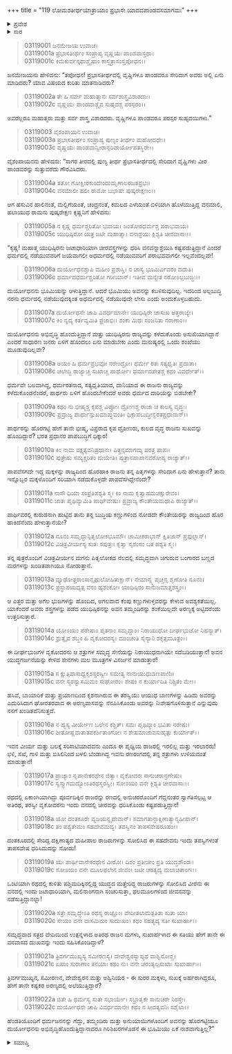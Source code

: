 +++
title = "119 ಲೋಮಶತೀರ್ಥಯಾತ್ರಾಯಾಂ ಪ್ರಭಾಸೇ ಯಾದವಪಾಂಡವಸಮಾಗಮಃ"
+++

<details><summary>ಪ್ರವೇಶ</summary>


।।   ಓಂ ಓಂ ನಮೋ ನಾರಾಯಣಾಯ।।   ಶ್ರೀ ವೇದವ್ಯಾಸಾಯ ನಮಃ ।।

ಶ್ರೀ ಕೃಷ್ಣದ್ವೈಪಾಯನ ವೇದವ್ಯಾಸ ವಿರಚಿತ  

**ಶ್ರೀ ಮಹಾಭಾರತ**

**ಆರಣ್ಯಕ ಪರ್ವ**

**ತೀರ್ಥಯಾತ್ರಾ ಪರ್ವ**

**ಅಧ್ಯಾಯ 119**

</details>


<details><summary>ಸಾರ</summary>

ಯುಧಿಷ್ಠಿರನ ಮೇಲಿನ ಅನುಕಂಪದಿಂದ ಬಲರಾಮನು ದುರ್ಯೋಧನನನ್ನು ನಿಂದಿಸುವುದು; ಸೇಡು ತೀರಿಸಿಕೊಳ್ಳಬೇಕೆನ್ನುವುದು (1-22).

</details>


> 03119001 ಜನಮೇಜಯ ಉವಾಚ।  
03119001a ಪ್ರಭಾಸತೀರ್ಥಂ ಸಂಪ್ರಾಪ್ಯ ವೃಷ್ಣಯಃ ಪಾಂಡವಾಸ್ತಥಾ।  
03119001c ಕಿಮಕುರ್ವನ್ಕಥಾಶ್ಚೈಷಾಂ ಕಾಸ್ತತ್ರಾಸಂಸ್ತಪೋಧನ।।

ಜನಮೇಜಯನು ಹೇಳಿದನು: “ತಪೋಧನ! ಪ್ರಭಾಸತೀರ್ಥದಲ್ಲಿ ವೃಷ್ಣಿಗಳೂ ಪಾಂಡವರೂ ಸೇರಿದಾಗ ಅವರು ಅಲ್ಲಿ ಏನು ಮಾಡಿದರು? ಯಾವ ವಿಷಯದ ಕುರಿತು ಮಾತನಾಡಿದರು?

> 03119002a ತೇ ಹಿ ಸರ್ವೇ ಮಹಾತ್ಮಾನಃ ಸರ್ವಶಾಸ್ತ್ರವಿಶಾರದಾಃ।  
03119002c ವೃಷ್ಣಯಃ ಪಾಂಡವಾಶ್ಚೈವ ಸುಹೃದಶ್ಚ ಪರಸ್ಪರಂ।।

ಅವರೆಲ್ಲರೂ ಮಹಾತ್ಮರು ಮತ್ತು ಸರ್ವ ಶಾಸ್ತ್ರ ವಿಶಾರದರು. ವೃಷ್ಣಿಗಳೂ ಪಾಂಡವರೂ ಪರಸ್ಪರ ಸುಹೃದಯಿಗಳು.”

> 03119003 ವೈಶಂಪಾಯನ ಉವಾಚ।  
03119003a ಪ್ರಭಾಸತೀರ್ಥಂ ಸಂಪ್ರಾಪ್ಯ ಪುಣ್ಯಂ ತೀರ್ಥಂ ಮಹೋದಧೇಃ।  
03119003c ವೃಷ್ಣಯಃ ಪಾಂಡವಾನ್ವೀರಾನ್ಪರಿವಾರ್ಯೋಪತಸ್ಥಿರೇ।।

ವೈಶಂಪಾಯನನು ಹೇಳಿದನು: “ಸಾಗರ ತೀರದಲ್ಲಿ ಪುಣ್ಯ ತೀರ್ಥ ಪ್ರಭಾಸತೀರ್ಥದಲ್ಲಿ ಸೇರಿದಾಗ ವೃಷ್ಣಿಗಳು ವೀರ ಪಾಂಡವರನ್ನು ಸುತ್ತುವರೆದು ಗೌರವಿಸಿದರು.

> 03119004a ತತೋ ಗೋಕ್ಷೀರಕುಂದೇಂದುಮೃಣಾಲರಜತಪ್ರಭಃ।  
03119004c ವನಮಾಲೀ ಹಲೀ ರಾಮೋ ಬಭಾಷೇ ಪುಷ್ಕರೇಕ್ಷಣಂ।।

ಆಗ ಹಸುವಿನ ಹಾಲಿನಂತೆ, ಮಲ್ಲಿಗೆಯಂತೆ, ಚಂದ್ರನಂತೆ, ಕಮಲದ ಎಳೆಯಂತೆ ಬಿಳಿಯಾಗಿ ಹೊಳೆಯುತ್ತಿದ್ದ ವನಮಾಲಿ, ಹಲಾಯುಧ ರಾಮನು ಪುಷ್ಕರೇಕ್ಷಣ ಕೃಷ್ಣನಿಗೆ ಹೇಳಿದನು:

> 03119005a ನ ಕೃಷ್ಣ ಧರ್ಮಶ್ಚರಿತೋ ಭವಾಯ।
	ಜಂತೋರಧರ್ಮಶ್ಚ ಪರಾಭವಾಯ।  
> 03119005c ಯುಧಿಷ್ಠಿರೋ ಯತ್ರ ಜಟೀ ಮಹಾತ್ಮಾ।
	ವನಾಶ್ರಯಃ ಕ್ಲಿಶ್ಯತಿ ಚೀರವಾಸಾಃ।।   

“ಕೃಷ್ಣ! ಮಹಾತ್ಮ ಯುಧಿಷ್ಠಿರನು ಜಟಾಧಾರಿಯಾಗಿ ಚೀರವಸ್ತ್ರಗಳನ್ನು ಧರಿಸಿ ವನವನ್ನಾಶ್ರಯಿಸಿ ಕಷ್ಟಪಡುತ್ತಿದ್ದಾನೆ ಎಂದರೆ ಧರ್ಮದಲ್ಲಿ ನಡೆಯುವವರಿಗೆ ಜಯವಾಗಲೀ ಅಧರ್ಮದಲ್ಲಿ ನಡೆಯುವವರಿಗೆ ಪರಾಭವವಾಗಲೀ ಇಲ್ಲವೆಂದಲ್ಲವೇ!

> 03119006a ದುರ್ಯೋಧನಶ್ಚಾಪಿ ಮಹೀಂ ಪ್ರಶಾಸ್ತಿ।
	ನ ಚಾಸ್ಯ ಭೂಮಿರ್ವಿವರಂ ದದಾತಿ।  
> 03119006c ಧರ್ಮಾದಧರ್ಮಶ್ಚರಿತೋ ಗರೀಯಾನ್।
	ಇತೀವ ಮನ್ಯೇತ ನರೋಽಲ್ಪಬುದ್ಧಿಃ।।  

ದುರ್ಯೋಧನನು ಭೂಮಿಯನ್ನು ಆಳುತ್ತಿದ್ದಾನೆ. ಆದರೆ ಭೂಮಿಯು ಅವನನ್ನು ಕಬಳಿಸುವುದಿಲ್ಲ. ಇದರಿಂದ ಅಲ್ಪಬುದ್ಧಿ ನರನು ಧರ್ಮದಲ್ಲಿ ನಡೆಯುವುದಕ್ಕಿಂತ ಅಧರ್ಮದಲ್ಲಿ ನಡೆಯುವುದೇ ಲೇಸು ಎಂದು ಅಂದುಕೊಳ್ಳಬಹುದು.

> 03119007a ದುರ್ಯೋಧನೇ ಚಾಪಿ ವಿವರ್ಧಮಾನೇ।
	ಯುಧಿಷ್ಠಿರೇ ಚಾಸುಖ ಆತ್ತರಾಜ್ಯೇ।  
> 03119007c ಕಿಂ ನ್ವದ್ಯ ಕರ್ತವ್ಯಮಿತಿ ಪ್ರಜಾಭಿಃ।
	ಶಂಕಾ ಮಿಥಃ ಸಂಜನಿತಾ ನರಾಣಾಂ।।  

ದುರ್ಯೋಧನನು ಅಭಿವೃದ್ಧಿ ಹೊಂದುತ್ತಿದ್ದಾನೆ ಮತ್ತು ಯುಧಿಷ್ಠಿರನು ರಾಜ್ಯವನ್ನು ಕಳೆದುಕೊಂಡು ಅಸುಖಿಯಾಗಿದ್ದಾನೆ ಎಂದರೆ ಸಾಧಾರಣ ಜನರು ಏಳಿಗೆ ಹೊಂದಲು ಏನು ಮಾಡಬೇಕು ಎಂದು ಮನುಷ್ಯರಲ್ಲಿ ಒಂದು ಶಂಖೆಯು ಮೂಡುವುದಿಲ್ಲವೇ?

> 03119008a ಅಯಂ ಹಿ ಧರ್ಮಪ್ರಭವೋ ನರೇಂದ್ರೋ।
	ಧರ್ಮೇ ರತಃ ಸತ್ಯಧೃತಿಃ ಪ್ರದಾತಾ।  
> 03119008c ಚಲೇದ್ಧಿ ರಾಜ್ಯಾಚ್ಚ ಸುಖಾಚ್ಚ ಪಾರ್ಥೋ।
	ಧರ್ಮಾದಪೇತಶ್ಚ ಕಥಂ ವಿವರ್ಧೇತ್।।  

ಧರ್ಮವೇ ಬಲವಾಗಿದ್ದ, ಧರ್ಮರತನಾದ, ಸತ್ಯಧೃತಿಯಾದ, ದಾನಿಯಾದ ಈ ರಾಜನು ರಾಜ್ಯವನ್ನು ಕಳೆದುಕೊಂಡನೆಂದರೆ, ಪಾರ್ಥರು ಏಳಿಗೆ ಹೊಂದಬೇಕೆಂದರೆ ಅವರು ಧರ್ಮದ ದಾರಿಯನ್ನು ಬಿಡಬೇಕೇ?

> 03119009a ಕಥಂ ನು ಭೀಷ್ಮಶ್ಚ ಕೃಪಶ್ಚ ವಿಪ್ರೋ।
	ದ್ರೋಣಶ್ಚ ರಾಜಾ ಚ ಕುಲಸ್ಯ ವೃದ್ಧಃ।  
> 03119009c ಪ್ರವ್ರಾಜ್ಯ ಪಾರ್ಥಾನ್ಸುಖಮಾಪ್ನುವಂತಿ।
	ಧಿಕ್ಪಾಪಬುದ್ಧೀನ್ಭರತಪ್ರಧಾನಾನ್।।   

ಪಾರ್ಥರನ್ನು ಹೊರಗಟ್ಟಿ ಹೇಗೆ ತಾನೇ ಭೀಷ್ಮ, ವಿಪ್ರರಾದ ಕೃಪ ದ್ರೋಣರು, ಕುಲದ ವೃದ್ಧ ರಾಜನು ಸುಖವನ್ನು ಹೊಂದಿದ್ದಾರೆ? ಭರತ ಪ್ರಧಾನರ ಪಾಪಬುದ್ಧಿಗೆ ಧಿಕ್ಕಾರ!

> 03119010a ಕಿಂ ನಾಮ ವಕ್ಷ್ಯತ್ಯವನಿಪ್ರಧಾನಃ।
	ಪಿತೄನ್ಸಮಾಗಮ್ಯ ಪರತ್ರ ಪಾಪಃ।  
> 03119010c ಪುತ್ರೇಷು ಸಮ್ಯಕ್ಚರಿತಂ ಮಯೇತಿ।
	ಪುತ್ರಾನಪಾಪಾನವರೋಪ್ಯ ರಾಜ್ಯಾತ್।।  

ಪಾಪವೆಸಗದೇ ಇದ್ದ ಮಕ್ಕಳನ್ನು ರಾಜ್ಯದಿಂದ ಹೊರಹಾಕಿ ರಾಜನು ತನ್ನ ಪಿತೃಗಳನ್ನು ಸೇರಿದಾಗ ಏನು ಹೇಳುತ್ತಾನೆ? ತಾನು ಇನ್ನೊಬ್ಬರ ಮಕ್ಕಳೊಂದಿಗೆ ಸರಿಯಾಗಿ ನಡೆದುಕೊಳ್ಳದೇ ಪಾಪವೆಸಗಿದ್ದೇನೆಂದೇ?

> 03119011a ನಾಸೌ ಧಿಯಾ ಸಂಪ್ರತಿಪಶ್ಯತಿ ಸ್ಮ।
	ಕಿಂ ನಾಮ ಕೃತ್ವಾಹಮಚಕ್ಷುರೇವಂ।  
> 03119011c ಜಾತಃ ಪೃಥಿವ್ಯಾಮಿತಿ ಪಾರ್ಥಿವೇಷು।
	ಪ್ರವ್ರಾಜ್ಯ ಕೌಂತೇಯಮಥಾಪಿ ರಾಜ್ಯಾತ್।।  

ಪಾರ್ಥಿವರಲ್ಲಿ ಕುರುಡನಾಗಿ ಹುಟ್ಟಿದ ತಾನು ತನ್ನ ಬುದ್ಧಿಯ ಕಣ್ಣುಗಳಿಂದ ನೋಡದೇ ಕೌಂತೇಯರನ್ನು ರಾಜ್ಯದಿಂದ ಹೊರ ಹಾಕಿದೆನೆಂದು ಹೇಳುತ್ತಾನೆಯೇ?

> 03119012a ನೂನಂ ಸಮೃದ್ಧಾನ್ಪಿತೃಲೋಕಭೂಮೌ।
	ಚಾಮೀಕರಾಭಾನ್ ಕ್ಷಿತಿಜಾನ್ ಪ್ರಫುಲ್ಲಾನ್।  
> 03119012c ವಿಚಿತ್ರವೀರ್ಯಸ್ಯ ಸುತಃ ಸಪುತ್ರಃ।
	ಕೃತ್ವಾ ನೃಶಂಸಂ ಬತ ಪಶ್ಯತಿ ಸ್ಮ।।  

ತನ್ನ ಪುತ್ರರೊಂದಿಗೆ ವಿಚಿತ್ರವೀರ್ಯನ ಮಗನು ಪಿತೃಲೋಕದ ನೆಲದಲ್ಲಿ ಸಮೃದ್ಧವಾಗಿ ಚಿಗುರುವ ಬಂಗಾರದ ಬಣ್ಣದ ಮರಗಳನ್ನು ಖಂಡಿತವಾಗಿಯೂ ನೋಡುತ್ತಾನೆ.

> 03119013a ವ್ಯೂಢೋತ್ತರಾಂಸಾನ್ಪೃಥುಲೋಹಿತಾಕ್ಷಾನ್।
	ನೇಮಾನ್ಸ್ಮ ಪೃಚ್ಚನ್ಸ ಶೃಣೋತಿ ನೂನಂ।  
> 03119013c ಪ್ರಸ್ಥಾಪಯದ್ಯತ್ಸ ವನಂ ಹ್ಯಶಂಕೋ।
	ಯುಧಿಷ್ಠಿರಂ ಸಾನುಜಮಾತ್ತಶಸ್ತ್ರಂ।।  

ಆ ಎತ್ತರ ಮತ್ತು ಅಗಲ ಭುಜಗಳನ್ನು ಹೊಂದಿದ, ಅಗಲವಾದ ಕೆಂಪು ಕಣ್ಣುಗಳುಳ್ಳವರನ್ನು ಕೇಳುವ ಅವಶ್ಯಕತೆಯಿಲ್ಲ. ಯಾಕೆಂದರೆ ಅವರು ಶಸ್ತ್ರಗಳನ್ನು ಪಡೆದ ಯುಧಿಷ್ಠಿರನನ್ನು ಅವನ ತಮ್ಮಂದಿರನ್ನು ಶಂಕೆಯಿಲ್ಲದೇ ಅರಣ್ಯಕ್ಕೆ ಅಟ್ಟಿದರೆಂದು ಉತ್ತರಿಸುತ್ತಾರೆ.

> 03119014a ಯೋಽಯಂ ಪರೇಷಾಂ ಪೃತನಾಂ ಸಮೃದ್ಧಾಂ।
	ನಿರಾಯುಧೋ ದೀರ್ಘಭುಜೋ ನಿಹನ್ಯಾತ್।  
> 03119014c ಶ್ರುತ್ವೈವ ಶಬ್ಧಂ ಹಿ ವೃಕೋದರಸ್ಯ।
	ಮುಂಚಂತಿ ಸೈನ್ಯಾನಿ ಶಕೃತ್ಸಮೂತ್ರಂ।।  

ಈ ದೀರ್ಘಭುಜಗಳ ವೃಕೋದರನು ಆ ಶತ್ರುಗಳ ಸಮೃದ್ಧ ಸೇನೆಯನ್ನು ನಿರಾಯುಧನಾಗಿಯೇ ಸದೆಬಡಿಯುತ್ತಾನೆ! ಅವನ ಯುದ್ಧಗರ್ಜನೆಯನ್ನು ಕೇಳಿದ ಸೇನೆಗಳು ಮಲ ಮೂತ್ರಗಳ ವಿಸರ್ಜನೆ ಮಾಡುತ್ತಾರೆ!

> 03119015a ಸ ಕ್ಷುತ್ಪಿಪಾಸಾಧ್ವಕೃಶಸ್ತರಸ್ವೀ।
	ಸಮೇತ್ಯ ನಾನಾಯುಧಬಾಣಪಾಣಿಃ।   
> 03119015c ವನೇ ಸ್ಮರನ್ವಾಸಮಿಮಂ ಸುಘೋರಂ।
	ಶೇಷಂ ನ ಕುರ್ಯಾದಿತಿ ನಿಶ್ಚಿತಂ ಮೇ।।  

ಹಸಿವೆ, ಬಾಯಾರಿಕೆ ಮತ್ತು ಪ್ರಯಾಣದಿಂದ ಕೃಶನಾಗಿರುವ ಈ ತರಸ್ವಿಯು ಆಯುಧ ಬಾಣಗಳನ್ನು ಹಿಡಿದು ಅವರನ್ನು ಎದುರಿಸಿದಾಗ ಘೋರತರವಾದ ಈ ಅರಣ್ಯವಾಸವನ್ನು ನೆನಪಿಸಿಕೊಂಡು ಅವರನ್ನು ನಿಃಶೇಷಗೊಳಿಸುತ್ತಾನೆ ಎನ್ನುವುದು ನನಗೆ ಖಂಡಿತವೆನಿಸುತ್ತದೆ.

> 03119016a ನ ಹ್ಯಸ್ಯ ವೀರ್ಯೇಣ ಬಲೇನ ಕಶ್ಚಿತ್।
	ಸಮಃ ಪೃಥಿವ್ಯಾಂ ಭವಿತಾ ನರೇಷು।  
> 03119016c ಶೀತೋಷ್ಣವಾತಾತಪಕರ್ಶಿತಾಂಗೋ।
	ನ ಶೇಷಮಾಜಾವಸುಹೃತ್ಸು ಕುರ್ಯಾತ್।।  

ಇವನ ವೀರ್ಯ ಮತ್ತು ಬಲಕ್ಕೆ ಸರಿಸಾಟಿಯಾದವನು ಎಂದೂ ಈ ಪೃಥ್ವಿಯ ರಾಜರಲ್ಲಿ ಇರಲಿಲ್ಲ ಮತ್ತು ಇರಲಾರರು! ಛಳಿ, ಸೆಖೆ, ಗಾಳಿ ಮತ್ತು ಬಿಸಿಲಿನಿಂದ ಬಳಲಿ ಬೆಂಡಾಗಿದ್ದ ಇವನು ರಣರಂಗದಲ್ಲಿ ತನ್ನ ಶತ್ರುಗಳು ಉಳಿಯದಂತೆ ಮಾಡುತ್ತಾನೆ!

> 03119017a ಪ್ರಾಚ್ಯಾಂ ನೃಪಾನೇಕರಥೇನ ಜಿತ್ವಾ।
	ವೃಕೋದರಃ ಸಾನುಚರಾನ್ರಣೇಷು।  
> 03119017c ಸ್ವಸ್ತ್ಯಾಗಮದ್ಯೋಽತಿರಥಸ್ತರಸ್ವೀ।
	ಸೋಽಯಂ ವನೇ ಕ್ಲಿಶ್ಯತಿ ಚೀರವಾಸಾಃ।।  

ರಥದಲ್ಲಿ ಏಕಾಂಗಿಯಾಗಿದ್ದು ಪೂರ್ವದಿಕ್ಕಿನ ರಾಜರನ್ನು ರಣದಲ್ಲಿ ಅನುಚರರೊಂದಿಗೆ ಗೆದ್ದನಂತರ ಸ್ವಾಗತಿಸಲ್ಪಟ್ಟ ಆ ಅತಿರಥ, ತರಸ್ವೀ ವೃಕೋದರನು ಇಂದು ವನದಲ್ಲಿ ಚೀರವನ್ನು ಧರಿಸಿಕೊಂಡು ಕಷ್ಟಪಡುತ್ತಿದ್ದಾನೆ!

> 03119018a ಯೋ ದಂತಕೂರೇ ವ್ಯಜಯನ್ನೃದೇವಾನ್।
	ಸಮಾಗತಾನ್ದಾಕ್ಷಿಣಾತ್ಯಾನ್ಮಹೀಪಾನ್।  
> 03119018c ತಂ ಪಶ್ಯತೇಮಂ ಸಹದೇವಮದ್ಯ।
	ತಪಸ್ವಿನಂ ತಾಪಸವೇಷರೂಪಂ।।   

ದಂತಕೂರದಲ್ಲಿ ಸೇರಿದ್ದ ದಕ್ಷಿಣಾತ್ಯದ ಮಹೀಪಾಲ ರಾಜರುಗಳನ್ನು ಸೋಲಿಸಿದ ಈ ಸಹದೇವನು ಇಂದು ತಪಸ್ವಿಗಳಂತೆ ತಾಪಸವೇಷ ಧರಿಸಿದುದನ್ನು ನೋಡು!

> 03119019a ಯಃ ಪಾರ್ಥಿವಾನೇಕರಥೇನ ವೀರೋ।
	ದಿಶಂ ಪ್ರತೀಚೀಂ ಪ್ರತಿ ಯುದ್ಧಶೌಂಡಃ।  
> 03119019c ಸೋಽಯಂ ವನೇ ಮೂಲಫಲೇನ ಜೀವಂ।
	ಜಟೀ ಚರತ್ಯದ್ಯ ಮಲಾಚಿತಾಂಗಃ।।  

ಒಂಟಿಯಾಗಿ ರಥದಲ್ಲಿ ಕುಳಿತು ಪಶ್ಚಿಮದಿಕ್ಕಿನಲ್ಲಿದ್ದ ಯುದ್ಧದ ಮತ್ತೇರಿದ್ದ ರಾಜರುಗಳನ್ನು ಸೋಲಿಸಿದ ವೀರನು ಈ ವನದಲ್ಲಿ ಇಂದು ಜಟಾಧಾರಿಯಾಗಿ, ಮಲಿನಾಂಗನಾಗಿ ಸಂಚರಿಸುತ್ತಾ, ಫಲಮೂಲಗಳಿಂದ ಜೀವನವನ್ನು ನಡೆಸುತ್ತಿದ್ದಾನಲ್ಲಾ!

> 03119020a ಸತ್ರೇ ಸಮೃದ್ಧೇಽತಿ ರಥಸ್ಯ ರಾಜ್ಞೋ।
	ವೇದೀತಲಾದುತ್ಪತಿತಾ ಸುತಾ ಯಾ।  
> 03119020c ಸೇಯಂ ವನೇ ವಾಸಮಿಮಂ ಸುದುಃಖಂ।
	ಕಥಂ ಸಹತ್ಯದ್ಯ ಸತೀ ಸುಖಾರ್ಹಾ।।  

ಸಮೃದ್ಧವಾದ ಸತ್ರದ ವೇದಿಯಿಂದ ಉತ್ಪನ್ನಳಾದ ಅತಿರಥ ರಾಜನ ಮಗಳು, ಸುಖಾರ್ಹಳಾದ ಈ ಸತಿಯು ಹೇಗೆ ತಾನೇ ಈ ವನವಾಸದ ದುಃಖವನ್ನು ಇಂದು ಸಹಿಸಿಕೊಂಡಿದ್ದಾಳೆ?

> 03119021a ತ್ರಿವರ್ಗಮುಖ್ಯಸ್ಯ ಸಮೀರಣಸ್ಯ।
	ದೇವೇಶ್ವರಸ್ಯಾಪ್ಯಥ ವಾಶ್ವಿನೋಶ್ಚ।  
> 03119021c ಏಷಾಂ ಸುರಾಣಾಂ ತನಯಾಃ ಕಥಂ ನು।
	ವನೇ ಚರಂತ್ಯಲ್ಪಸುಖಾಃ ಸುಖಾರ್ಹಾಃ।।  

ತ್ರಿವರ್ಗಮುಖ್ಯನ, ಸಮೀರಣನ, ದೇವೇಶ್ವರನ ಮತ್ತು ಅಶ್ವಿನಿಯರ - ಈ ಸುರರ ಮಕ್ಕಳು, ಸುಖಕ್ಕೆ ಅರ್ಹರಾಗಿದ್ದರೂ, ಹೇಗೆ ತಾನೇ ಕಷ್ಟಕರ ಅರಣ್ಯದಲ್ಲಿ ಅಲೆಯುತ್ತಿದ್ದಾರೆ?

> 03119022a ಜಿತೇ ಹಿ ಧರ್ಮಸ್ಯ ಸುತೇ ಸಭಾರ್ಯೇ।
	ಸಭ್ರಾತೃಕೇ ಸಾನುಚರೇ ನಿರಸ್ತೇ।  
> 03119022c ದುರ್ಯೋಧನೇ ಚಾಪಿ ವಿವರ್ಧಮಾನೇ।
	ಕಥಂ ನ ಸೀದತ್ಯವನಿಃ ಸಶೈಲಾ।।  

ಹೆಂಡತಿಯೊಂದಿಗೆ ಧರ್ಮಜನನನ್ನು ಗೆದ್ದು, ತಮ್ಮಂದಿರು ಮತ್ತು ಅನುಯಾಯಿಗಳೊಂದಿಗೆ ಅವನನ್ನು ಹೊರಗಟ್ಟಿಯೂ ದುರ್ಯೋಧನನು ಅಭಿವೃದ್ಧಿಹೊಂದುತ್ತಿದ್ದಾನಾದರೂ ಗಿರಿಶಿಖರಗಳೊಡನೆ ಈ ಭೂಮಿಯು ಏಕೆ ನಾಶವಾಗುತ್ತಿಲ್ಲ?”

<details><summary>ಸಮಾಪ್ತಿ</summary>

ಇತಿ ಶ್ರೀ ಮಹಾಭಾರತೇ ಆರಣ್ಯಕಪರ್ವಣಿ ತೀರ್ಥಯಾತ್ರಾಪರ್ವಣಿ ಲೋಮಶತೀರ್ಥಯಾತ್ರಾಯಾಂ ಪ್ರಭಾಸೇ ಯಾದವಪಾಂಡವಸಮಾಗಮೇ ಏಕೋನವಿಂಶತ್ಯಧಿಕಶತತಮೋಽಧ್ಯಾಯಃ।  
ಇದು ಮಹಾಭಾರತದ ಆರಣ್ಯಕಪರ್ವದಲ್ಲಿ ತೀರ್ಥಯಾತ್ರಾಪರ್ವದಲ್ಲಿ ಲೋಮಶತೀರ್ಥಯಾತ್ರೆಯಲ್ಲಿ ಪ್ರಭಾಸದಲ್ಲಿ ಯಾದವಪಾಂಡವಸಮಾಗಮದಲ್ಲಿ ನೂರಾಹತ್ತೊಂಭತ್ತನೆಯ ಅಧ್ಯಾಯವು.



</details>
